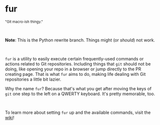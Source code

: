 # fur

<sub>"Git macro-ish thingy."</sub>

<br>

**Note**: This is the Python rewrite branch. Things might (or _should_) not work. 

<br>

`fur` is a utility to easily execute certain frequently-used commands or actions related to Git repositories. Including things that `git` should not be doing, like opening your repo in a browser or jump directly to the PR creating page. That is what `fur` aims to do, making life dealing with Git repositories a little bit lazier. 

Why the name `fur`? Because that's what you get after moving the keys of `git` one step to the left on a QWERTY keyboard. It's pretty memorable, too. 

<br>

To learn more about setting `fur` up and the available commands, visit the [wiki](https://github.com/lilacse/fur/wiki)!
